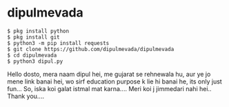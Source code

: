 # dipulmevada
```
$ pkg install python
$ pkg install git
$ python3 -m pip install requests
$ git clone https://github.com/dipulmevada/dipulmevada
$ cd dipulmevada
$ python3 dipul.py
```
Hello dosto,
          mera naam dipul hei, me gujarat se rehnewala hu, aur ye jo mene link banai hei, wo sirf education purpose k lie hi banai he, its only just fun... So, iska koi galat istmal mat karna.... Meri koi j jimmedari nahi hei..
Thank you....
